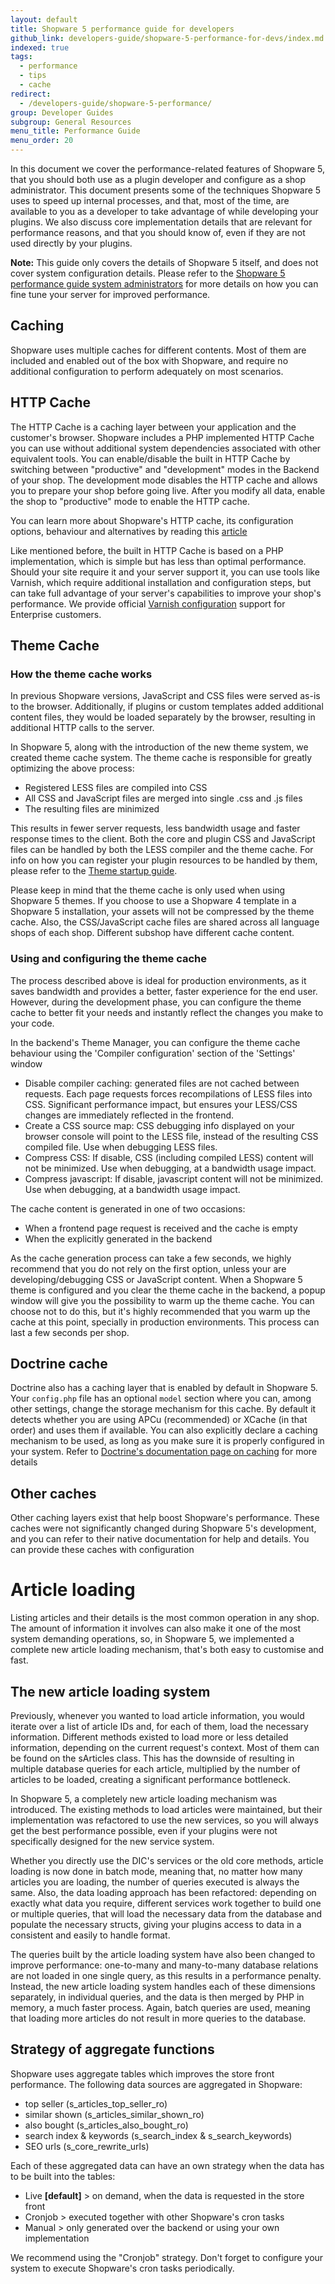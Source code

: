 ```yaml
---
layout: default
title: Shopware 5 performance guide for developers
github_link: developers-guide/shopware-5-performance-for-devs/index.md
indexed: true
tags:
  - performance
  - tips
  - cache
redirect:
  - /developers-guide/shopware-5-performance/
group: Developer Guides
subgroup: General Resources
menu_title: Performance Guide
menu_order: 20
---
```


In this document we cover the performance-related features of Shopware 5, that you should both use as a plugin developer and configure as a shop administrator. This document presents some of the techniques Shopware 5 uses to speed up internal processes, and that, most of the time, are available to you as a developer to take advantage of while developing your plugins. We also discuss core implementation details that are relevant for performance reasons, and that you should know of, even if they are not used directly by your plugins.

<div class="alert alert-warning">
<strong>Note:</strong> This guide only covers the details of Shopware 5 itself, and does not cover system configuration details. Please refer to the <a href="/sysadmins-guide/shopware-5-performance-for-sysadmins/">Shopware 5 performance guide system administrators</a> for more details on how you can fine tune your server for improved performance.
</div>

<div class="toc-list"></div>

## Caching

Shopware uses multiple caches for different contents. Most of them are included and enabled out of the box with Shopware, and require no additional configuration to perform adequately on most scenarios.

## HTTP Cache

The HTTP Cache is a caching layer between your application and the customer's browser. Shopware includes a PHP implemented HTTP Cache you can use without additional system dependencies associated with other equivalent tools. You can enable/disable the built in HTTP Cache by switching between "productive" and "development" modes in the Backend of your shop. The development mode disables the HTTP cache and allows you to prepare your shop before going live. After you modify all data, enable the shop to "productive" mode to enable the HTTP cache.

You can learn more about Shopware's HTTP cache, its configuration options, behaviour and alternatives by reading this
[article](/blog/2015/02/11/understanding-the-shopware-http-cache/)

Like mentioned before, the built in HTTP Cache is based on a PHP implementation, which is simple but has less than optimal performance. Should your site require it and your server support it, you can use tools like Varnish, which require additional installation and configuration steps, but can take full advantage of your server's capabilities to improve your shop's performance. We provide official [Varnish configuration](/sysadmins-guide/varnish-setup/) support for Enterprise customers.

## Theme Cache

### How the theme cache works

In previous Shopware versions, JavaScript and CSS files were served as-is to the browser. Additionally, if plugins or custom templates added additional content files, they would be loaded separately by the browser, resulting in additional HTTP calls to the server.

In Shopware 5, along with the introduction of the new theme system, we created theme cache system. The theme cache is responsible for greatly optimizing the above process:

- Registered LESS files are compiled into CSS
- All CSS and JavaScript files are merged into single .css and .js files
- The resulting files are minimized

This results in fewer server requests, less bandwidth usage and faster response times to the client. Both the core and plugin CSS and JavaScript files can be handled by both the LESS compiler and the theme cache. For info on how you can register your plugin resources to be handled by them, please refer to the [Theme startup guide](/designers-guide/theme-startup-guide).

Please keep in mind that the theme cache is only used when using Shopware 5 themes. If you choose to use a Shopware 4 template in a Shopware 5 installation, your assets will not be compressed by the theme cache. Also, the CSS/JavaScript cache files are shared across all language shops of each shop. Different subshop have different cache content.

### Using and configuring the theme cache

The process described above is ideal for production environments, as it saves bandwidth and provides a better, faster experience for the end user. However, during the development phase, you can configure the theme cache to better fit your needs and instantly reflect the changes you make to your code.

In the backend's Theme Manager, you can configure the theme cache behaviour using the 'Compiler configuration' section of the 'Settings' window

- Disable compiler caching: generated files are not cached between requests. Each page requests forces recompilations of LESS files into CSS. Significant performance impact, but ensures your LESS/CSS changes are immediately reflected in the frontend.
- Create a CSS source map: CSS debugging info displayed on your browser console will point to the LESS file, instead of the resulting CSS compiled file. Use when debugging LESS files.
- Compress CSS: If disable, CSS (including compiled LESS) content will not be minimized. Use when debugging, at a bandwidth usage impact.
- Compress javascript: If disable, javascript content will not be minimized. Use when debugging, at a bandwidth usage impact.

The cache content is generated in one of two occasions:

- When a frontend page request is received and the cache is empty
- When the explicitly generated in the backend

As the cache generation process can take a few seconds, we highly recommend that you do not rely on the first option, unless your are developing/debugging CSS or JavaScript content. When a Shopware 5 theme is configured and you clear the theme cache in the backend, a popup window will give you the possibility to warm up the theme cache. You can choose not to do this, but it's highly recommended that you warm up the cache at this point, specially in production environments. This process can last a few seconds per shop.

## Doctrine cache

Doctrine also has a caching layer that is enabled by default in Shopware 5. Your `config.php` file has an optional `model` section where you can, among other settings, change the storage mechanism for this cache. By default it detects whether you are using APCu (recommended) or XCache (in that order) and uses them if available. You can also explicitly declare a caching mechanism to be used, as long as you make sure it is properly configured in your system. Refer to [Doctrine's documentation page on caching](http://doctrine-orm.readthedocs.org/en/latest/reference/caching.html) for more details

## Other caches

Other caching layers exist that help boost Shopware's performance. These caches were not significantly changed during Shopware 5's development, and you can refer to their native documentation for help and details. You can provide these caches with configuration

# Article loading

Listing articles and their details is the most common operation in any shop. The amount of information it involves can also make it one of the most system demanding operations, so, in Shopware 5, we implemented a complete new article loading mechanism, that's both easy to customise and fast.

## The new article loading system

Previously, whenever you wanted to load article information, you would iterate over a list of article IDs and, for each of them, load the necessary information. Different methods existed to load more or less detailed information, depending on the current request's context. Most of them can be found on the sArticles class. This has the downside of resulting in multiple database queries for each article, multiplied by the number of articles to be loaded, creating a significant performance bottleneck.

In Shopware 5, a completely new article loading mechanism was introduced. The existing methods to load articles were maintained, but their implementation was refactored to use the new services, so you will always get the best performance possible, even if your plugins were not specifically designed for the new service system.

Whether you directly use the DIC's services or the old core methods, article loading is now done in batch mode, meaning that, no matter how many articles you are loading, the number of queries executed is always the same. Also, the data loading approach has been refactored: depending on exactly what data you require, different services work together to build one or multiple queries, that will load the necessary data from the database and populate the necessary structs, giving your plugins access to data in a consistent and easily to handle format.

The queries built by the article loading system have also been changed to improve performance: one-to-many and many-to-many database relations are not loaded in one single query, as this results in a performance penalty. Instead, the new article loading system handles each of these dimensions separately, in individual queries, and the data is then merged by PHP in memory, a much faster process. Again, batch queries are used, meaning that loading more articles do not result in more queries to the database.

## Strategy of aggregate functions
Shopware uses aggregate tables which improves the store front performance.
The following data sources are aggregated in Shopware:

- top seller (s_articles_top_seller_ro)
- similar shown (s_articles_similar_shown_ro)
- also bought (s_articles_also_bought_ro)
- search index & keywords (s_search_index & s_search_keywords)
- SEO urls (s_core_rewrite_urls)

Each of these aggregated data can have an own strategy when the data has to be built into the tables:

- Live **[default]** > on demand, when the data is requested in the store front
- Cronjob  > executed together with other Shopware's cron tasks
- Manual > only generated over the backend or using your own implementation

We recommend using the "Cronjob" strategy. Don't forget to configure your system to execute Shopware's cron tasks periodically.



